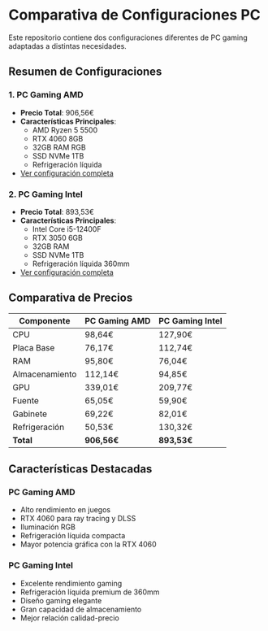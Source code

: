 # Comparativa de Configuraciones PC

Este repositorio contiene dos configuraciones diferentes de PC gaming adaptadas a distintas necesidades.

## Resumen de Configuraciones

### 1. PC Gaming AMD

- **Precio Total**: 906,56€
- **Características Principales**:
  - AMD Ryzen 5 5500
  - RTX 4060 8GB
  - 32GB RAM RGB
  - SSD NVMe 1TB
  - Refrigeración líquida
- [Ver configuración completa](./presupuesto-pcs.md)

### 2. PC Gaming Intel

- **Precio Total**: 893,53€
- **Características Principales**:
  - Intel Core i5-12400F
  - RTX 3050 6GB
  - 32GB RAM
  - SSD NVMe 1TB
  - Refrigeración líquida 360mm
- [Ver configuración completa](./presupuesto-pcs.md)

## Comparativa de Precios

| Componente | PC Gaming AMD | PC Gaming Intel |
|------------|---------------|-----------------|
| CPU | 98,64€ | 127,90€ |
| Placa Base | 76,17€ | 112,74€ |
| RAM | 95,80€ | 76,04€ |
| Almacenamiento | 112,14€ | 94,85€ |
| GPU | 339,01€ | 209,77€ |
| Fuente | 65,05€ | 59,90€ |
| Gabinete | 69,22€ | 82,01€ |
| Refrigeración | 50,53€ | 130,32€ |
| **Total** | **906,56€** | **893,53€** |

## Características Destacadas

### PC Gaming AMD

- Alto rendimiento en juegos
- RTX 4060 para ray tracing y DLSS
- Iluminación RGB
- Refrigeración líquida compacta
- Mayor potencia gráfica con la RTX 4060

### PC Gaming Intel

- Excelente rendimiento gaming
- Refrigeración líquida premium de 360mm
- Diseño gaming elegante
- Gran capacidad de almacenamiento
- Mejor relación calidad-precio

